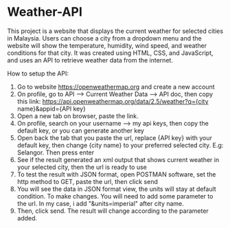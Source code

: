 # Weather-API
This project is a website that displays the current weather for selected cities in Malaysia. 
Users can choose a city from a dropdown menu and the website will show the temperature, humidity, wind speed, 
and weather conditions for that city. It was created using HTML, CSS, and JavaScript, and uses an API to retrieve weather data from the internet.

How to setup the API:

1) Go to website https://openweathermap.org and create a new account
2) On profile, go to API --> Current Weather Data --> API doc, then copy this link: https://api.openweathermap.org/data/2.5/weather?q={city name}&appid={API key} 
3) Open a new tab on browser, paste the link. 
4) On profile, search on your username --> my api keys, then copy the default key, or you can generate another key
5) Open back the tab that you paste the url, replace {API key} with your default key, then change {city name} to your preferred selected city. E.g: Selangor. Then press enter
6) See if the result generated an xml output that shows current weather in your selected city, then the url is ready to use
7) To test the result with JSON format, open POSTMAN software, set the http method to GET, paste the url, then click send
8) You will see the data in JSON format view, the units will stay at default condition. To make changes. You will need to add some parameter to the url. In my case, i add "&units=imperial" after city name.
9) Then, click send. The result will change according to the parameter added.
